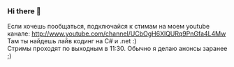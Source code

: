### Hi there 👋



Если хочешь пообщаться, подключайся к стимам на моем youtube канале: http://www.youtube.com/channel/UCbOgH6XlQURq9PnGfa4L4Mw  
Там ты найдешь лайв кодинг на C# и .net :)  
Стримы проходят по выходным в 11:30. Обычно я делаю анонсы заранее ;)

<!--
**pingvin1308/pingvin1308** is a ✨ _special_ ✨ repository because its `README.md` (this file) appears on your GitHub profile.

Here are some ideas to get you started:

- 🔭 I’m currently working on ...
- 🌱 I’m currently learning ...
- 👯 I’m looking to collaborate on ...
- 🤔 I’m looking for help with ...
- 💬 Ask me about ...
- 📫 How to reach me: ...
- 😄 Pronouns: ...
- ⚡ Fun fact: ...
-->
